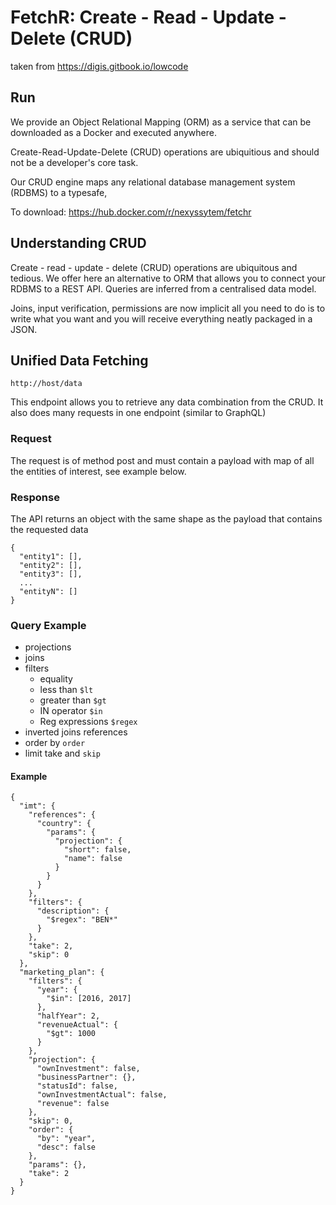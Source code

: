 # FetchR: Create - Read - Update - Delete (CRUD)

taken from https://digis.gitbook.io/lowcode

## Run

We provide an Object Relational Mapping (ORM) as a service that can be downloaded as a Docker and executed anywhere.

Create-Read-Update-Delete (CRUD) operations are ubiquitious and should not be a developer's core task.

Our CRUD engine maps any relational database management system (RDBMS) to a typesafe,

To download: https://hub.docker.com/r/nexyssytem/fetchr

## Understanding CRUD

Create - read - update - delete (CRUD) operations are ubiquitous and tedious. We offer here an alternative to ORM that allows you to connect your RDBMS to a REST API. Queries are inferred from a centralised data model.

Joins, input verification, permissions are now implicit all you need to do is to write what you want and you will receive everything neatly packaged in a JSON.

## Unified Data Fetching

`http://host/data`

This endpoint allows you to retrieve any data combination from the CRUD. It also does many requests in one endpoint (similar to GraphQL)

### Request

The request is of method post and must contain a payload with map of all the entities of interest, see example below.

### Response

The API returns an object with the same shape as the payload that contains the requested data

```
{
  "entity1": [],
  "entity2": [],
  "entity3": [],
  ...
  "entityN": []
}
```

### Query Example
* projections
* joins
* filters
  * equality
  * less than `$lt`
  * greater than  `$gt`
  * IN operator  `$in`
  * Reg expressions  `$regex`
* inverted joins  references 
* order by  `order`
* limit  take  and  `skip`

#### Example

```
{
  "imt": {
    "references": {
      "country": {
        "params": {
          "projection": {
            "short": false,
            "name": false
          }
        }
      }
    },
    "filters": {
      "description": {
        "$regex": "BEN*"
      }
    },
    "take": 2,
    "skip": 0
  },
  "marketing_plan": {
    "filters": {
      "year": {
        "$in": [2016, 2017]
      },
      "halfYear": 2,
      "revenueActual": {
        "$gt": 1000
      }
    },
    "projection": {
      "ownInvestment": false,
      "businessPartner": {},
      "statusId": false,
      "ownInvestmentActual": false,
      "revenue": false
    },
    "skip": 0,
    "order": {
      "by": "year",
      "desc": false
    },
    "params": {},
    "take": 2
  }
}
```
